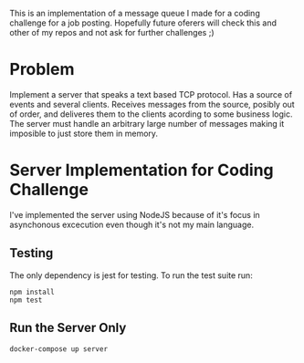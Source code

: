 This is an implementation of a message queue I made for a coding challenge for a job posting.
Hopefully future oferers will check this and other of my repos and not ask for further challenges ;) 

# Problem

Implement a server that speaks a text based TCP protocol. Has a source of events and several clients. 
Receives messages from the source, posibly out of order, and deliveres them to the clients acording to some business logic.
The server must handle an arbitrary large number of messages making it imposible to just store them in memory.

# Server Implementation for Coding Challenge

I've implemented the server using NodeJS because of it's focus in asynchonous
excecution even though it's not my main language.

## Testing

The only dependency is jest for testing. To run the test suite run:

    npm install
    npm test

## Run the Server Only

    docker-compose up server


